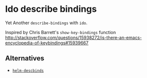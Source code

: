 # Ido describe bindings

Yet Another `describe-bindings` with `ido`.

Inspired by Chris Barrett's `show-key-bindings` function
<http://stackoverflow.com/questions/15938272/is-there-an-emacs-encyclopedia-of-keybindings#15939667>

## Alternatives

* [`helm-descbinds`][]

[`helm-descbinds`]: https://github.com/emacs-helm/helm-descbinds
